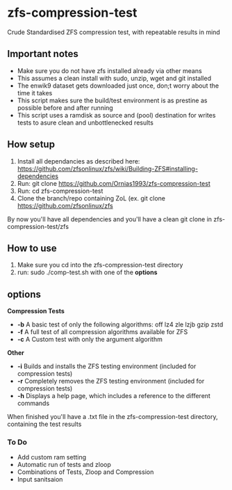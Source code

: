 
# zfs-compression-test
Crude Standardised ZFS compression test, with repeatable results in mind

## Important notes
- Make sure you do not have zfs installed already via other means
- This assumes a clean install with sudo, unzip, wget and git installed
- The enwik9 dataset gets downloaded just once, don;t worry about the time it takes
- This script makes sure the build/test environment is as prestine as possible before and after running
- This script uses a ramdisk as source and (pool) destination for writes tests to asure clean and unbottlenecked results

## How setup

1. Install all dependancies as described here: https://github.com/zfsonlinux/zfs/wiki/Building-ZFS#installing-dependencies
2. Run: git clone https://github.com/Ornias1993/zfs-compression-test
3. Run: cd zfs-compression-test
3. Clone the branch/repo containing ZoL (ex. git clone https://github.com/zfsonlinux/zfs 

By now you'll have all dependencies and you'll have a clean git clone in zfs-compression-test/zfs

## How to use
1. Make sure you cd into the zfs-compression-test directory
2. run: sudo ./comp-test.sh with one of the **options**

## options

**Compression Tests**
- **-b** A basic test of only the following algorithms: off lz4 zle lzjb gzip zstd
- **-f** A full test of all compression algorithms available for ZFS
- **-c** A Custom test with only the argument algorithm

**Other**
- **-i** Builds and installs the ZFS testing environment (included for compression tests)
- **-r** Completely removes the ZFS testing environment (included for compression tests)
- **-h** Displays a help page, which includes a reference to the different commands

When finished you'll have a .txt file in the zfs-compression-test directory, containing the test results


### To Do
- Add custom ram setting
- Automatic run of tests and zloop
- Combinations of Tests, Zloop and Compression
- Input sanitsaion
